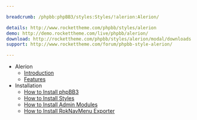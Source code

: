 ```yaml
---

breadcrumb: /phpbb:phpBB3/styles:Styles/!alerion:Alerion/

details: http://www.rockettheme.com/phpbb/styles/alerion
demo: http://demo.rockettheme.com/live/phpbb/alerion/
download: http://rockettheme.com/phpbb/styles/alerion/modal/downloads
support: http://www.rockettheme.com/forum/phpbb-style-alerion/

---
```


* Alerion
	* [Introduction](INDEX.md#introduction)
	* [Features](INDEX.md#features)
* Installation
	* [How to Install phpBB3](../../start/install.md)
	* [How to Install Styles](../../start/styles.md)
	* [How to Install Admin Modules](../../start/styles.md#installing-administrative-modules)
	* [How to Install RokNavMenu Exporter](../../modules/roknavmenu.md)